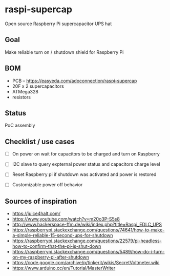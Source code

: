 # raspi-supercap
Open source Raspberry Pi supercapacitor UPS hat

## Goal 
Make reliable turn on / shutdown shield for Raspberry Pi

## BOM
* PCB – https://easyeda.com/adoconnection/raspi-supercap
* 20F x 2 supercapacitors
* ATMega328
* resistors

## Status
PoC assembly

## Сhecklist / use cases

- [ ] On power on wait for capacitors to be charged and turn on Raspberry
- [ ] I2C slave to query expternal power status and capacitors charge level
- [ ] Reset Raspberry pi if shutdown was activated and power is restored
- [ ] Customizable power off behavior


## Sources of inspiration
* https://juice4halt.com/
* https://www.youtube.com/watch?v=m20o3P-S5s8
* http://www.hackerspace-ffm.de/wiki/index.php?title=Raspi_EDLC_UPS
* https://raspberrypi.stackexchange.com/questions/74641/how-to-make-a-simple-reliable-15-second-ups-for-shutdown
* https://raspberrypi.stackexchange.com/questions/22579/pi-headless-how-to-confirm-that-the-pi-is-shut-down
* https://raspberrypi.stackexchange.com/questions/5489/how-do-i-turn-on-my-raspberry-pi-after-shutdown
* https://code.google.com/archive/p/tinkerit/wikis/SecretVoltmeter.wiki
* https://www.arduino.cc/en/Tutorial/MasterWriter
